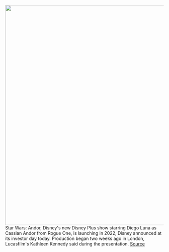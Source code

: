 <img src='https://cdn.vox-cdn.com/thumbor/KX8Km5_O5Ib7b--Eed6lmV5NKRI=/0x0:1908x796/1200x800/filters:focal(406x176:710x480)/cdn.vox-cdn.com/uploads/chorus_image/image/68493979/Screen_Shot_2020_12_10_at_6.15.41_PM.0.png' width='700px' /><br/>
Star Wars: Andor, Disney's new Disney Plus show starring Diego Luna as Cassian Andor from Rogue One, is launching in 2022, Disney announced at its investor day today. Production began two weeks ago in London, Lucasfilm's Kathleen Kennedy said during the presentation.
<a href='https://www.theverge.com/2020/12/10/22168641/star-wars-andor-cassian-disney-plus-2022-diego-luna'> Source <a/>